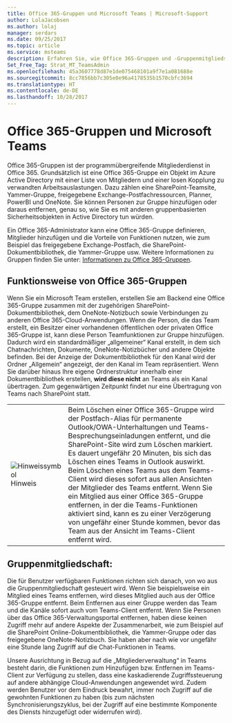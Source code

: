 ```yaml
---
title: Office 365-Gruppen und Microsoft Teams | Microsoft-Support
author: LolaJacobsen
ms.author: lolaj
manager: serdars
ms.date: 09/25/2017
ms.topic: article
ms.service: msteams
description: Erfahren Sie, wie Office 365-Gruppen und -Gruppenmitgliedschaften mit Microsoft Teams funktionieren.
Set_Free_Tag: Strat_MT_TeamsAdmin
ms.openlocfilehash: 45a3607778d87e1de075468101a9f7e1a081688e
ms.sourcegitcommit: 8cc7856bb7c305e0e96a4178535b1570cbfc3694
ms.translationtype: HT
ms.contentlocale: de-DE
ms.lasthandoff: 10/28/2017
---
```

<a name="office-365-groups-and-microsoft-teams"></a>Office 365-Gruppen und Microsoft Teams
=====================================

Office 365-Gruppen ist der programmübergreifende Mitgliederdienst in Office 365. Grundsätzlich ist eine Office 365-Gruppe ein Objekt im Azure Active Directory mit einer Liste von Mitgliedern und einer losen Kopplung zu verwandten Arbeitsauslastungen. Dazu zählen eine SharePoint-Teamsite, Yammer-Gruppe, freigegebene Exchange-Postfachressourcen, Planner, PowerBI und OneNote. Sie können Personen zur Gruppe hinzufügen oder daraus entfernen, genau so, wie Sie es mit anderen gruppenbasierten Sicherheitsobjekten in Active Directory tun würden.

Ein Office 365-Administrator kann eine Office 365-Gruppe definieren, Mitglieder hinzufügen und die Vorteile von Funktionen nutzen, wie zum Beispiel das freigegebene Exchange-Postfach, die SharePoint-Dokumentbibliothek, die Yammer-Gruppe usw. Weitere Informationen zu Gruppen finden Sie unter: [Informationen zu Office 365-Gruppen](https://support.office.com/en-us/article/Learn-about-Office-365-groups-b565caa1-5c40-40ef-9915-60fdb2d97fa2).

<a name="how-office-365-groups-work"></a>Funktionsweise von Office 365-Gruppen
--------------------------

Wenn Sie ein Microsoft Team erstellen, erstellen Sie am Backend eine Office 365-Gruppe zusammen mit der zugehörigen SharePoint-Dokumentbibliothek, dem OneNote-Notizbuch sowie Verbindungen zu anderen Office 365-Cloud-Anwendungen. Wenn die Person, die das Team erstellt, ein Besitzer einer vorhandenen öffentlichen oder privaten Office 365-Gruppe ist, kann diese Person Teamfunktionen zur Gruppe hinzufügen. Dadurch wird ein standardmäßiger „allgemeiner“ Kanal erstellt, in dem sich Chatnachrichten, Dokumente, OneNote-Notizbücher und andere Objekte befinden. Bei der Anzeige der Dokumentbibliothek für den Kanal wird der Ordner „Allgemein“ angezeigt, der den Kanal im Team repräsentiert. Wenn Sie darüber hinaus Ihre eigene Ordnerstruktur innerhalb einer Dokumentbibliothek erstellen, **wird diese nicht** an Teams als ein Kanal übertragen. Zum gegenwärtigen Zeitpunkt findet nur eine Übertragung von Teams nach SharePoint statt.

|||
|---------|---------|
|  ![Hinweissymbol](media/Understand_Office_365_groups_and_Microsoft_Teams_image1.png) Hinweis    |Beim Löschen einer Office 365-Gruppe wird der Postfach-Alias für permanente Outlook/OWA-Unterhaltungen und Teams-Besprechungseinladungen entfernt, und die SharePoint-Site wird zum Löschen markiert. Es dauert ungefähr 20 Minuten, bis sich das Löschen eines Teams in Outlook auswirkt. Beim Löschen eines Teams aus dem Teams-Client wird dieses sofort aus allen Ansichten der Mitglieder des Teams entfernt. Wenn Sie ein Mitglied aus einer Office 365-Gruppe entfernen, in der die Teams-Funktionen aktiviert sind, kann es zu einer Verzögerung von ungefähr einer Stunde kommen, bevor das Team aus der Ansicht im Teams-Client entfernt wird.         |


<a name="group-membership"></a>Gruppenmitgliedschaft:
----------------

Die für Benutzer verfügbaren Funktionen richten sich danach, von wo aus die Gruppenmitgliedschaft gesteuert wird. Wenn Sie beispielsweise ein Mitglied eines Teams entfernen, wird dieses Mitglied auch aus der Office 365-Gruppe entfernt. Beim Entfernen aus einer Gruppe werden das Team und die Kanäle sofort auch vom Teams-Client entfernt. Wenn Sie Personen über das Office 365-Verwaltungsportal entfernen, haben diese keinen Zugriff mehr auf andere Aspekte der Zusammenarbeit, wie zum Beispiel auf die SharePoint Online-Dokumentbibliothek, die Yammer-Gruppe oder das freigegebene OneNote-Notizbuch. Sie haben aber nach wie vor ungefähr eine Stunde lang Zugriff auf die Chat-Funktionen in Teams.

Unsere Ausrichtung in Bezug auf die „Mitgliederverwaltung“ in Teams besteht darin, die Funktionen zum Hinzufügen bzw. Entfernen im Teams-Client zur Verfügung zu stellen, dass eine kaskadierende Zugriffssteuerung auf andere abhängige Cloud-Anwendungen angewendet wird. Zudem werden Benutzer vor dem Eindruck bewahrt, immer noch Zugriff auf die gewohnten Funktionen zu haben (bis zum nächsten Synchronisierungszyklus, bei der Zugriff auf eine bestimmte Komponente des Diensts hinzugefügt oder widerrufen wird).
